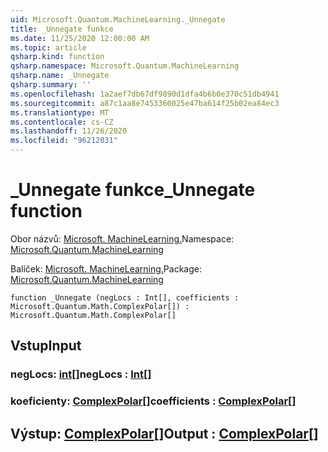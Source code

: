 ```yaml
---
uid: Microsoft.Quantum.MachineLearning._Unnegate
title: _Unnegate funkce
ms.date: 11/25/2020 12:00:00 AM
ms.topic: article
qsharp.kind: function
qsharp.namespace: Microsoft.Quantum.MachineLearning
qsharp.name: _Unnegate
qsharp.summary: ''
ms.openlocfilehash: 1a2aef7db67df9890d1dfa4b6b0e370c51db4941
ms.sourcegitcommit: a87c1aa8e7453360025e47ba614f25b02ea84ec3
ms.translationtype: MT
ms.contentlocale: cs-CZ
ms.lasthandoff: 11/26/2020
ms.locfileid: "96212031"
---
```

# <a name="_unnegate-function"></a><span data-ttu-id="d4675-102">_Unnegate funkce</span><span class="sxs-lookup"><span data-stu-id="d4675-102">_Unnegate function</span></span>

<span data-ttu-id="d4675-103">Obor názvů: [Microsoft. MachineLearning.](xref:Microsoft.Quantum.MachineLearning)</span><span class="sxs-lookup"><span data-stu-id="d4675-103">Namespace: [Microsoft.Quantum.MachineLearning](xref:Microsoft.Quantum.MachineLearning)</span></span>

<span data-ttu-id="d4675-104">Balíček: [Microsoft. MachineLearning.](https://nuget.org/packages/Microsoft.Quantum.MachineLearning)</span><span class="sxs-lookup"><span data-stu-id="d4675-104">Package: [Microsoft.Quantum.MachineLearning](https://nuget.org/packages/Microsoft.Quantum.MachineLearning)</span></span>




```qsharp
function _Unnegate (negLocs : Int[], coefficients : Microsoft.Quantum.Math.ComplexPolar[]) : Microsoft.Quantum.Math.ComplexPolar[]
```


## <a name="input"></a><span data-ttu-id="d4675-105">Vstup</span><span class="sxs-lookup"><span data-stu-id="d4675-105">Input</span></span>

### <a name="neglocs--int"></a><span data-ttu-id="d4675-106">negLocs: [int](xref:microsoft.quantum.lang-ref.int)[]</span><span class="sxs-lookup"><span data-stu-id="d4675-106">negLocs : [Int](xref:microsoft.quantum.lang-ref.int)[]</span></span>




### <a name="coefficients--complexpolar"></a><span data-ttu-id="d4675-107">koeficienty: [ComplexPolar](xref:Microsoft.Quantum.Math.ComplexPolar)[]</span><span class="sxs-lookup"><span data-stu-id="d4675-107">coefficients : [ComplexPolar](xref:Microsoft.Quantum.Math.ComplexPolar)[]</span></span>





## <a name="output--complexpolar"></a><span data-ttu-id="d4675-108">Výstup: [ComplexPolar](xref:Microsoft.Quantum.Math.ComplexPolar)[]</span><span class="sxs-lookup"><span data-stu-id="d4675-108">Output : [ComplexPolar](xref:Microsoft.Quantum.Math.ComplexPolar)[]</span></span>

